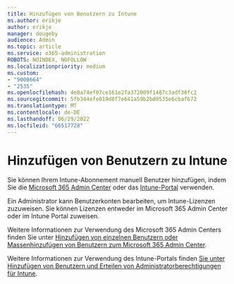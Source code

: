 ```yaml
---
title: Hinzufügen von Benutzern zu Intune
ms.author: erikje
author: erikje
manager: dougeby
audience: Admin
ms.topic: article
ms.service: o365-administration
ROBOTS: NOINDEX, NOFOLLOW
ms.localizationpriority: medium
ms.custom:
- "9000664"
- "2535"
ms.openlocfilehash: 4e0a74ef07ce161e2fa372009f1487c3adf30fc2
ms.sourcegitcommit: 5fb344efe019d0f7e641a59b2bd0535e6cbafb72
ms.translationtype: MT
ms.contentlocale: de-DE
ms.lasthandoff: 06/29/2022
ms.locfileid: "66517728"
---
```

# <a name="add-users-to-intune"></a>Hinzufügen von Benutzern zu Intune

Sie können Ihrem Intune-Abonnement manuell Benutzer hinzufügen, indem Sie die [Microsoft 365 Admin Center](https://admin.microsoft.com/adminportal/home?ref=homepage) oder das [Intune-Portal](https://portal.azure.com/#blade/Microsoft_Intune_DeviceSettings/ExtensionLandingBlade/overview) verwenden.

Ein Administrator kann Benutzerkonten bearbeiten, um Intune-Lizenzen zuzuweisen. Sie können Lizenzen entweder im Microsoft 365 Admin Center oder im Intune Portal zuweisen.

Weitere Informationen zur Verwendung des Microsoft 365 Admin Centers finden Sie unter [Hinzufügen von einzelnen Benutzern oder Massenhinzufügen von Benutzern zum Microsoft 365 Admin Center](https://docs.microsoft.com/microsoft-365/admin/add-users/add-users).

Weitere Informationen zur Verwendung des Intune-Portals finden [Sie unter Hinzufügen von Benutzern und Erteilen von Administratorberechtigungen für Intune](https://docs.microsoft.com/intune/fundamentals/users-add).